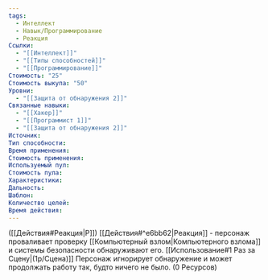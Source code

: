 ```yaml
---
tags:
  - Интеллект
  - Навык/Программирование
  - Реакция
Ссылки:
  - "[[Интеллект]]"
  - "[[Типы способностей]]"
  - "[[Программирование]]"
Стоимость: "25"
Стоимость выкупа: "50"
Уровни:
  - "[[Защита от обнаружения 2]]"
Связанные навыки:
  - "[[Хакер]]"
  - "[[Программист 1]]"
  - "[[Защита от обнаружения 2]]"
Источник:
Тип способности:
Время применения:
Стоимость применения:
Используемый пул:
Стоимость пула:
Характеристики:
Дальность:
Шаблон:
Количество целей:
Время действия:
---
```

([[Действия#Реакция|Р]]) [[Действия#^e6bb62|Реакция]] - персонаж проваливает проверку [[Компьютерный взлом|Компьютерного взлома]] и системы безопасности обнаруживают его. [[Использование#1 Раз за Сцену|(1р/Сцена)]]
Персонаж игнорирует обнаружение и может продолжать работу так, будто ничего не было. (0 Ресурсов)